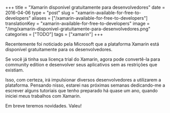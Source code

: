+++
title = "Xamarin disponível gratuitamente para desenvolvedores"
date = 2016-04-06
type = "post"
slug = "xamarin-available-for-free-to-developers"
aliases = ["/xamarin-available-for-free-to-developers"]
translationKey = "xamarin-available-for-free-to-developers"
image = "/img/xamarin-disponivel-gratuitamente-para-desenvolvedores.png"
categories = ["TODO"]
tags = ["xamarin"]
+++

Recentemente foi noticiado pela Microsoft que a plataforma Xamarin está disponível gratuitamente para os desenvolvedores.

Se você já tinha sua licença trial do Xamarin, agora pode convertê-la para community edition e desenvolver seus aplicativos sem as restrições que existiam.

Isso, com certeza, irá impulsionar diversos desenvolvedores a utilizarem a plataforma. Pensando nisso, estarei nas próximas semanas dedicando-me a escrever alguns tutoriais que tenho preparado há quase um ano, quando iniciei meus trabalhos com Xamarin.

Em breve teremos novidades. Valeu!